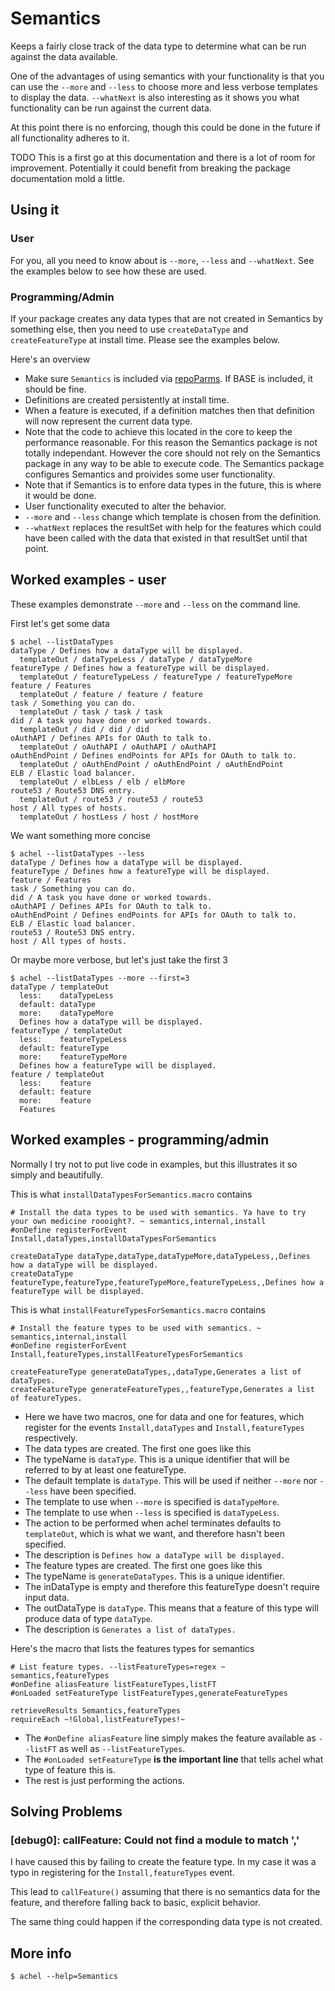 # Semantics

Keeps a fairly close track of the data type to determine what can be run against the data available.

One of the advantages of using semantics with your functionality is that you can use the `--more` and `--less` to choose more and less verbose templates to display the data. `--whatNext` is also interesting as it shows you what functionality can be run against the current data.

At this point there is no enforcing, though this could be done in the future if all functionality adheres to it.

TODO This is a first go at this documentation and there is a lot of room for improvement. Potentially it could benefit from breaking the package documentation mold a little.

## Using it

### User

For you, all you need to know about is `--more`, `--less` and `--whatNext`. See the examples below to see how these are used.

### Programming/Admin

If your package creates any data types that are not created in Semantics by something else, then you need to use `createDataType` and `createFeatureType` at install time. Please see the examples below.

Here's an overview

* Make sure `Semantics` is included via [repoParms](https://github.com/ksandom/achel/blob/master/docs/programming/creatingARepositoryWithProfiles.md#use-repoparmdefinepackages-to-create-a-profile). If BASE is included, it should be fine.
* Definitions are created persistently at install time.
* When a feature is executed, if a definition matches then that definition will now represent the current data type.
 * Note that the code to achieve this located in the core to keep the performance reasonable. For this reason the Semantics package is not totally independant. However the core should not rely on the Semantics package in any way to be able to execute code. The Semantics package configures Semantics and proivides some user functionality.
 * Note that if Semantics is to enfore data types in the future, this is where it would be done.
* User functionality executed to alter the behavior.
 * `--more` and `--less` change which template is chosen from the definition.
 * `--whatNext` replaces the resultSet with help for the features which could have been called with the data that existed in that resultSet until that point.

## Worked examples - user

These examples demonstrate `--more` and `--less` on the command line.

First let's get some data

    $ achel --listDataTypes
    dataType / Defines how a dataType will be displayed.
      templateOut / dataTypeLess / dataType / dataTypeMore
    featureType / Defines how a featureType will be displayed.
      templateOut / featureTypeLess / featureType / featureTypeMore
    feature / Features
      templateOut / feature / feature / feature
    task / Something you can do.
      templateOut / task / task / task
    did / A task you have done or worked towards.
      templateOut / did / did / did
    oAuthAPI / Defines APIs for OAuth to talk to.
      templateOut / oAuthAPI / oAuthAPI / oAuthAPI
    oAuthEndPoint / Defines endPoints for APIs for OAuth to talk to.
      templateOut / oAuthEndPoint / oAuthEndPoint / oAuthEndPoint
    ELB / Elastic load balancer.
      templateOut / elbLess / elb / elbMore
    route53 / Route53 DNS entry.
      templateOut / route53 / route53 / route53
    host / All types of hosts.
      templateOut / hostLess / host / hostMore

We want something more concise

    $ achel --listDataTypes --less
    dataType / Defines how a dataType will be displayed.
    featureType / Defines how a featureType will be displayed.
    feature / Features
    task / Something you can do.
    did / A task you have done or worked towards.
    oAuthAPI / Defines APIs for OAuth to talk to.
    oAuthEndPoint / Defines endPoints for APIs for OAuth to talk to.
    ELB / Elastic load balancer.
    route53 / Route53 DNS entry.
    host / All types of hosts.

Or maybe more verbose, but let's just take the first 3

    $ achel --listDataTypes --more --first=3
    dataType / templateOut
      less:    dataTypeLess 
      default: dataType 
      more:    dataTypeMore 
      Defines how a dataType will be displayed.
    featureType / templateOut
      less:    featureTypeLess 
      default: featureType 
      more:    featureTypeMore 
      Defines how a featureType will be displayed.
    feature / templateOut
      less:    feature 
      default: feature 
      more:    feature 
      Features

## Worked examples - programming/admin

Normally I try not to put live code in examples, but this illustrates it so simply and beautifully.

This is what `installDataTypesForSemantics.macro` contains

    # Install the data types to be used with semantics. Ya have to try your own medicine roooight?. ~ semantics,internal,install
    #onDefine registerForEvent Install,dataTypes,installDataTypesForSemantics
    
    createDataType dataType,dataType,dataTypeMore,dataTypeLess,,Defines how a dataType will be displayed.
    createDataType featureType,featureType,featureTypeMore,featureTypeLess,,Defines how a featureType will be displayed.

This is what `installFeatureTypesForSemantics.macro` contains

    # Install the feature types to be used with semantics. ~ semantics,internal,install
    #onDefine registerForEvent Install,featureTypes,installFeatureTypesForSemantics
    
    createFeatureType generateDataTypes,,dataType,Generates a list of dataTypes.
    createFeatureType generateFeatureTypes,,featureType,Generates a list of featureTypes.

* Here we have two macros, one for data and one for features, which register for the events `Install,dataTypes` and `Install,featureTypes` respectively.
* The data types are created. The first one goes like this
 * The typeName is `dataType`. This is a unique identifier that will be referred to by at least one featureType.
 * The default template is `dataType`. This will be used if neither `--more` nor `--less` have been specified.
 * The template to use when `--more` is specified is `dataTypeMore`.
 * The template to use when `--less` is specified is `dataTypeLess`.
 * The action to be performed when achel terminates defaults to `templateOut`, which is what we want, and therefore hasn't been specified.
 * The description is `Defines how a dataType will be displayed.`
* The feature types are created. The first one goes like this
 * The typeName is `generateDataTypes`. This is a unique identifier.
 * The inDataType is empty and therefore this featureType doesn't require input data.
 * The outDataType is `dataType`. This means that a feature of this type will produce data of type `dataType`.
 * The description is `Generates a list of dataTypes.`

Here's the macro that lists the features types for semantics

    # List feature types. --listFeatureTypes=regex ~ semantics,featureTypes
    #onDefine aliasFeature listFeatureTypes,listFT
    #onLoaded setFeatureType listFeatureTypes,generateFeatureTypes
    
    retrieveResults Semantics,featureTypes
    requireEach ~!Global,listFeatureTypes!~

* The `#onDefine aliasFeature` line simply makes the feature available as `--listFT` as well as `--listFeatureTypes`.
* The `#onLoaded setFeatureType` **is the important line** that tells achel what type of feature this is.
* The rest is just performing the actions.

## Solving Problems

### [debug0]: callFeature: Could not find a module to match ','

I have caused this by failing to create the feature type. In my case it was a typo in registering for the `Install,featureTypes` event.

This lead to `callFeature()` assuming that there is no semantics data for the feature, and therefore falling back to basic, explicit behavior.

The same thing could happen if the corresponding data type is not created.

## More info

`$ achel --help=Semantics`


